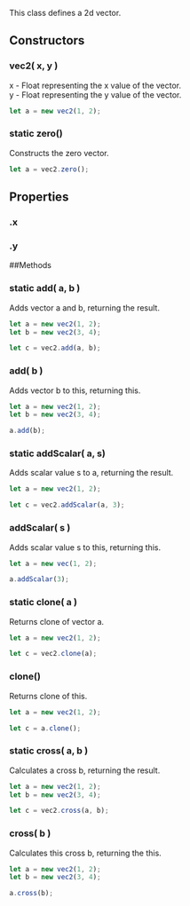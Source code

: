 This class defines a 2d vector.

## Constructors

### vec2( x, y )
x - Float representing the x value of the vector.  
y - Float representing the y value of the vector.

```javascript
let a = new vec2(1, 2);
```

### static zero()
Constructs the zero vector.

```javascript
let a = vec2.zero();
```

## Properties
### .x
### .y

##Methods

### static add( a, b )
Adds vector a and b, returning the result.

```javascript
let a = new vec2(1, 2);
let b = new vec2(3, 4);

let c = vec2.add(a, b);
```

### add( b )
Adds vector b to this, returning this.

```javascript
let a = new vec2(1, 2);
let b = new vec2(3, 4);

a.add(b);
```

### static addScalar( a, s)
Adds scalar value s to a, returning the result.

```javascript
let a = new vec2(1, 2);

let c = vec2.addScalar(a, 3);
```

### addScalar( s )
Adds scalar value s to this, returning this.

```javascript
let a = new vec(1, 2);

a.addScalar(3);
```

### static clone( a )
Returns clone of vector a.

```javascript
let a = new vec2(1, 2);

let c = vec2.clone(a);
```

### clone()
Returns clone of this.

```javascript
let a = new vec2(1, 2);

let c = a.clone();
```

### static cross( a, b )
Calculates a cross b, returning the result.

```javascript
let a = new vec2(1, 2);
let b = new vec2(3, 4);

let c = vec2.cross(a, b);
```

### cross( b )
Calculates this cross b, returning the this.

```javascript
let a = new vec2(1, 2);
let b = new vec2(3, 4);

a.cross(b);
```